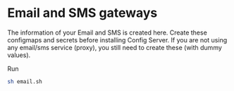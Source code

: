 # Email and SMS gateways

The information of your Email and SMS is created here.  Create these configmaps and secrets before installing Config Server.  If you are not using any email/sms service (proxy), you still need to create these (with dummy values).

Run 
```sh
sh email.sh
```
